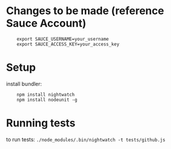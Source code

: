 # Changes to be made (reference Sauce Account)

```
	export SAUCE_USERNAME=your_username
	export SAUCE_ACCESS_KEY=your_access_key
```

# Setup
install bundler:
```
	npm install nightwatch
	npm install nodeunit -g
```

# Running tests
to run tests: `./node_modules/.bin/nightwatch -t tests/github.js`

